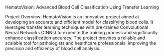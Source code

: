 HematoVision: Advanced Blood Cell Classification Using Transfer Learning

Project Overview:
HematoVision is an innovative project aimed at developing an accurate and efficient model for classifying blood cells. It leverages transfer learning techniques with pre-trained Convolutional Neural Networks (CNNs) to expedite the training process and significantly enhance classification accuracy. The project provides a reliable and scalable tool for pathologists and healthcare professionals, improving the precision and efficiency of blood cell analysis.
